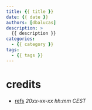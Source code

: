 ```yaml
---
title: {{ title }}
date: {{ date }}
authors: [dbalucas]
description: >
  {{ description }}
categories:
  - {{ category }}
tags:
  - {{ tags }}
---
```


# credits
- [refs](links) *20xx-xx-xx hh:mm CEST*

